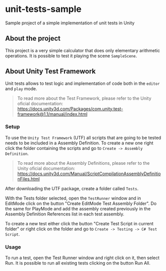 # unit-tests-sample

Sample project of a simple implementation of unit tests in Unity

 ## About the project

This project is a very simple calculator that does only elementary arithmetic operations. It is possible to test it playing the scene `SampleScene`.

## About Unity Test Framework

Unit tests allows to test logic and implementation of code both in the `editor` and `play` mode. 

> To read more about the Test Framework, please refer to the Unity oficial documentation: https://docs.unity3d.com/Packages/com.unity.test-framework@1.1/manual/index.html

### Setup

To use the `Unity Test Framework` (UTF) all scripts that are going to be tested needs to be included in a Assembly Definition. To create a new one right click the folder containing the scripts and go to `Create -> Assembly Definition`.

> To read more about the Assembly Definitions, please refer to the Unity oficial documentation: https://docs.unity3d.com/Manual/ScriptCompilationAssemblyDefinitionFiles.html

After downloading the UTF package, create a folder called `Tests`.

With the Tests folder selected, open the `TestRunner` window and in EditMode click on the button "Create EditMode Test Assembly Folder". Do the same for PlayMode and add the assembly created previously in the Assembly Definition References list in each test assembly.

To create a new test either click the button "Create Test Script in current folder" or right click on the folder and go to `Create -> Testing -> C# Test Script`.

### Usage

To run a test, open the Test Runner window and right click on it, then select Run. It is possible to run all existing tests clicking on the button Run All.
